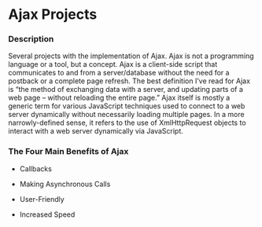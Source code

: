 # **Ajax Projects**

### **Description**

Several projects with the implementation of Ajax. Ajax is not a programming language or a tool, but a concept. Ajax is a client-side script that communicates to and from a server/database without the need for a postback or a complete page refresh. The best definition I’ve read for Ajax is “the method of exchanging data with a server, and updating parts of a web page – without reloading the entire page.” Ajax itself is mostly a generic term for various JavaScript techniques used to connect to a web server dynamically without necessarily loading multiple pages. In a more narrowly-defined sense, it refers to the use of XmlHttpRequest objects to interact with a web server dynamically via JavaScript.

### **The Four Main Benefits of Ajax**

* Callbacks

* Making Asynchronous Calls

* User-Friendly

* Increased Speed